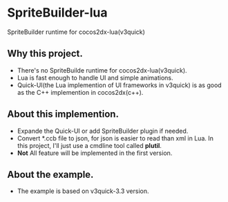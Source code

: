  SpriteBuilder-lua
===================
SpriteBuilder runtime for cocos2dx-lua(v3quick)

 Why this project.
-------------------
* There's no SpriteBuilde runtime for cocos2dx-lua(v3quick).
* Lua is fast enough to handle UI and simple animations.
* Quick-UI(the Lua implemention of UI frameworks in v3quick) is as good as the C++ implemention in cocos2dx(c++). 

 About this implemention.
-------------------
* Expande the Quick-UI or add SpriteBuilder plugin if needed.
* Convert *.ccb file to json, for json is easier to read than xml in Lua. 
  In this project, I'll just use a cmdline tool called __plutil__.
* __Not__ All feature will be implemented in the first version.

About the example.
------------------
* The example is based on v3quick-3.3 version.




